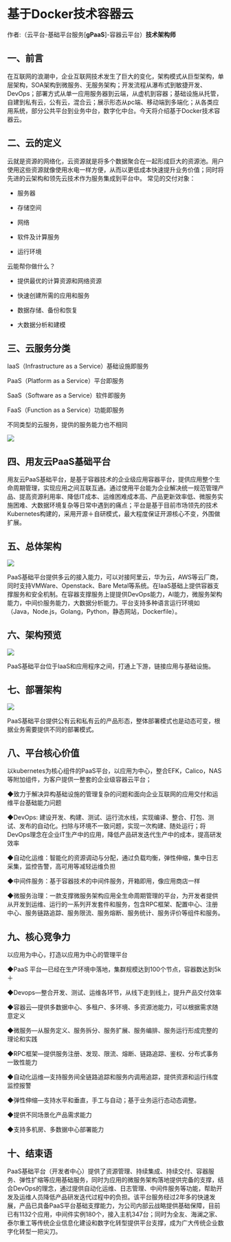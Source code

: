 # 基于Docker技术容器云
作者:（云平台-基础平台服务[**gPaaS**]-容器云平台）**技术架构师**

## 一、前言
在互联网的浪潮中，企业互联网技术发生了巨大的变化，架构模式从巨型架构，单层架构，SOA架构到微服务、无服务架构；开发流程从瀑布式到敏捷开发、DevOps；部署方式从单一应用服务器到云端，从虚机到容器；基础设施从托管，自建到私有云，公有云，混合云；展示形态从pc端、移动端到多端化；从各类应用系统，部分公共平台到业务中台，数字化中台。今天将介绍基于Docker技术容器云。


## 二、云的定义
云就是资源的网络化，云资源就是将多个数据聚合在一起形成巨大的资源池。用户使用这些资源就像使用水电一样方便，从而以更低成本快速提升业务价值；同时将先进的云架构和领先云技术作为服务集成到平台中。
常见的交付对象：
* 服务器

* 存储空间

* 网络

* 软件及计算服务

* 运行环境

云能帮你做什么？

* 提供最优的计算资源和网络资源

* 快速创建所需的应用和服务

* 数据存储、备份和恢复

* 大数据分析和建模

## 三、云服务分类
IaaS（Infrastructure as a Service）基础设施即服务

PaaS（Platform as a Service）平台即服务

SaaS（Software as a Service）软件即服务

FaaS（Function as a Service）功能即服务

不同类型的云服务，提供的服务能力也不相同

![](/articles/201808/images/articles3/images3.1.png)

## 四、用友云PaaS基础平台
用友云PaaS基础平台，是基于容器技术的企业级应用容器平台，提供应用整个生命周期管理，实现应用之间互联互通。通过使用平台能为企业解决统一规范管理产品、提高资源利用率、降低IT成本、运维困难成本高、产品更新效率低、微服务实施困难、大数据环境复杂等日常中遇到的痛点；平台是基于目前市场领先的技术Kubernetes构建的，采用开源＋自研模式，最大程度保证开源核心不变，外围做扩展。
## 五、总体架构

![](/articles/201808/images/articles3/images3.2.png)

 PaaS基础平台提供多云的接入能力，可以对接阿里云，华为云，AWS等云厂商，同时支持VMWare、Openstack、Bare Metal等系统。在IaaS基础上提供容器支撑服务和安全机制。在容器支撑服务上提提供DevOps能力，AI能力，微服务架构能力，中间价服务能力，大数据分析能力。平台支持多种语言运行环境如（Java，Node.js，Golang，Python，静态网站，Dockerfile）。
## 六、架构预览

![](/articles/201808/images/articles3/images3.3.png)

PaaS基础平台位于IaaS和应用程序之间，打通上下游，链接应用与基础设施。

## 七、部署架构

![](/articles/201808/images/articles3/images3.4.png)

 PaaS基础平台提供公有云和私有云的产品形态，整体部署模式也是动态可变，根据业务需要提供不同的部署模式。

## 八、平台核心价值
以kubernetes为核心组件的PaaS平台，以应用为中心，整合EFK，Calico，NAS等附加组件，为客户提供一整套的企业级容器云平台；

◆致力于解决异构基础设施的管理复杂的问题和面向企业互联网的应用交付和运维平台基础能力问题

◆DevOps: 建设开发、构建、测试、运行流水线，实现编译、整合、打包、测试、发布的自动化。扫除与环境不一致问题，实现一次构建、随处运行；将DevOps理念在企业IT生产中的应用，降低产品研发迭代生产中的成本，提高研发效率

◆自动化运维：智能化的资源调动与分配，通过负载均衡，弹性伸缩，集中日志采集，监控告警，高可用等减轻运维负担

◆中间件服务：基于容器技术的中间件服务，开箱即用，像应用商店一样

◆微服务治理：一款支撑微服务架构应用全生命周期管理的平台，为开发者提供从开发到运维、运行的一系列开发套件和服务，包含RPC框架、配置中心、注册中心、服务链路追踪、服务限流、服务熔断、服务统计、服务评价等组件和服务。
## 九、核心竞争力
以应用为中心，打造以应用为中心的管理平台

◆PaaS 平台—已经在生产环境中落地，集群规模达到100个节点，容器数达到5k＋

◆Devops—整合开发、测试、运维各环节，从线下走到线上，提升产品交付效率

◆容器云—提供多数据中心、多租户、多环境、多资源池能力，可以根据需求随意定义

◆微服务—从服务定义、服务拆分、服务扩展、服务编排、服务运行形成完整的理论和实践

◆RPC框架—提供服务注册、发现、限流、熔断、链路追踪、鉴权、分布式事务一致性能力

◆自动化运维—支持服务间全链路追踪和服务内调用追踪，提供资源和运行纬度监控报警

◆弹性伸缩—支持水平和垂直，手工与自动；基于业务运行态动态调整。

◆提供不同场景化产品需求能力

◆支持多机房、多数据中心部署能力

## 十、结束语
PaaS基础平台（开发者中心）提供了资源管理、持续集成、持续交付、容器服务、弹性扩缩等应用基础服务，同时为应用的微服务架构落地提供完备的支撑，结合DevOps的理念，通过提供自动化运维、日志管理、中间件服务等功能，帮助开发及运维人员降低产品研发迭代过程中的负担。该平台服务经过2年多的快速发展，产品已具备PaaS平台基础支撑能力，为公司内部云战略提供基础保障，目前已有1132个应用，中间件实例180个，接入主机347台；同时为全友、海澜之家、泰尔重工等传统企业信息化建设和数字化转型提供平台支撑，成为广大传统企业数字化转型一把尖刀。
